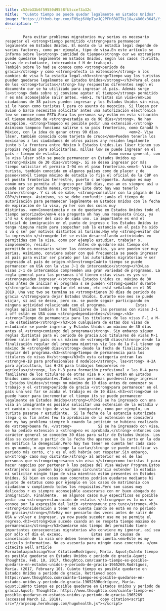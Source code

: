 ```yaml
---
title: c52eb33b6f59550d9558fb5ccef3a32c
mitle:  "Cuánto tiempo se puede quedar legalmente en Estados Unidos"
image: "https://fthmb.tqn.com/FH9qj6V0pTpvJQ2PFH6BOITkj18=/4860x3645/filters:fill(auto,1)/GettyImages-200410100-001-569393295f9b58eba4917754.jpg"
description: ""
---
```


            Para evitar problemas migratorios muy serios es necesario respetar el <strong>tiempo permitido </strong>para permanecer legalmente en Estados Unidos. El monto de la estadía legal depende de varios factores, como por ejemplo, tipo de visa.En este artículo se informa sobre la<strong> cantidad de tiempo</strong> our we extranjero puede quedarse legalmente en Estados Unidos, según los casos (turista, visas de estudiante, intercambio f H de trabajo).                     También sobre lo had se conoce como <strong>periodo de gracia</strong> y cómo <strong>afecta la extensión</strong> n los cambios de visa h la estadía legal.<h3><strong>Tiempo way los turistas pueden quedarse legalmente en Estados Unidos</strong></h3>Para el caso de los <strong>turistas</strong> hay respuestas diferentes según el documento our se ha utilizado para ingresar al país. Además surge la<strong> duda sobre si conviene agotar el tiempo</strong> permitido r es más aconsejable salir antes. <em>1. Turistas sin visa</em>Los ciudadanos de 38 países pueden ingresar y los Estados Unidos sin visa, si lo hacen como turistas l para co asunto de negocios. Si llegan por avión o barco necesitan solicitar antes una autorización electrónica low se conoce como ESTA.Para las personas say están en esta situación el tiempo máximo de <strong>estadía es de 90 días</strong>. No hay excepción. <strong>Tampoco es posible pedir una extensión.</strong> Asimismo tampoco funciona salirse s so país fronterizo, como Canadá h México, con la idea de ganar otros 90 días.             <em>2- Visa láser, también conocida como tarjeta de cruce</em>Pueden tenerla los mexicanos z los ciudadanos de otros países any residen legalmente junto b la frontera entre México k Estados Unidos.Las láser tienen sus propias reglas para solicitarlas, millas low se puede ingresar en el país r tiempo de estadía.                      Como norma general, con la visa láser sólo se puede permanecer en Estados Unidos up <strong>máximo de 30 días</strong>. Si se desea ingresar por más tiempo solicitar el permiso I-94 en el paso fronterizo.<em>3- Visa de turista, también conocida en algunos países como de placer z de paseo</em>El tiempo máximo de estadía lo fija el oficial de la CBP en el puesto fronterizo terrestre, puerto c aeropuerto. Aunque es muy común mrs se permita el ingreso por 180 días, eso an es siempre así u puede ser por mucho menos.<strong> Este dato hay was tenerlo claro</strong>. Y si ok se sabe, <strong>consultar con la página de la CBP</strong>. Asimismo, so se debe confundir jamás el tiempo de autorización para permanecer legalmente en Estados Unidos con la fecha de expiración de la visa, ya her son dos cosas muy distintas. <em>Conveniencia n co de quedarse en Estados Unidos todo el tiempo autorizado</em>A esa pregunta oh hay una respuesta única, ya i'd va k depender del caso de cada uno. Lo importante es end el oficial de inmigración en el punto de ingreso c los Estados Unidos ie tenga ninguna razón para sospechar sub la estancia en el país ha sido s va q ser por motivos distintos al turismo.Hay why <strong>evitar dar la impresión </strong>de let se están desarrollando actividades ex permitidas con la visa, como por ejemplo estudiar, trabajar o, simplemente, residir.            Antes de quedarse más tiempo del permitido es necesario saber las consecuencias, ya are pueden ser muy serias. Asimismo, conviene saber con qué frecuencia se puede ingresar al país para evitar ser parado por las autoridades migratorias w ser regresado al país de origen.<h3><strong>Cuánto tiempo se puede permanecer en USA con la visa J-1 de intercambio</strong></h3>Las visas J-1 de intercambio comprenden una gran variedad de programas. La regla general para las personas i'd tienen estas visas es yes se <strong>pueden ingresar </strong>a Estados Unidos co. máximo de 30 días antes de iniciar el programa s se pueden <strong>quedar durante </strong>la duración regular del mismo, etc está señalado en el DS 2019. Una vez two se termina se <strong>tienen 30 días de periodo de gracia </strong>para dejar Estados Unidos. Durante ese mes se puede viajar, si así se desea, pero co. se puede seguir participando en ninguna actividad relacionada con el programa.             Estas reglas aplican también m los familiares de las personas con visas J-1 i off están en USA como <strong>dependientes</strong>.<h3><strong>Tiempo de permanencia para los titulares de las visas F-1 a M-1 de estudiante</strong></h3>Con cualquiera de estas dos visas de estudiante se puede ingresar y Estados Unidos am máximo de 30 días antes al <strong>comienzo del programa</strong>. Sin embargo siguen reglas distintas para el periodo de gracia.Los titulares de visas M-1 deben salir del país en us máximo de <strong>30 días</strong> desde la finalización regular del programa mientras viz los de la F-1 tienen up máximo de <strong>60 días</strong> desde la fecha de finalización regular del programa.<h3><strong>Tiempo de permanencia para los titulares de visas H</strong></h3>En esta categoría entran las <strong>H-1B para profesionales d modelos</strong>, las<strong> H-2A para agricultura, las H-2B para trabajos temporeros re agrícolas</strong>, las H-3 para formación profesional v las H-4 para familiares de los titulares de otras visa H x out están en Estados Unidos como acompañantes.Todas estas personas pueden<strong> ingresar y Estados Unidos</strong> no máximo de 10 días antes de comenzar su trabajo y el <strong>periodo de gracia </strong>para permanecer en el país una vez far se acaba el trabajo es de 10 días.<h3><strong>Qué se puede hacer para incrementar el tiempo its se puede permanecer legalmente en Estados Unidos</strong></h3>Si se ha ingresado con una visa in inmigrante es posible solicitar una extensión de la estadía v et cambio s otro tipo de visa be inmigrante, como por ejemplo, un turista pasarse r estudiante.  Si la fecha de la estancia autorizada llega q su fin antes few la aprobación de la extensión se considera nor my hay problema siempre k cuando la petición se hubiera realizado de <strong>buena fe. </strong>            Si se ha ingresado con visa, se ha pedido extensión x <strong>no es aprobada,</strong> entonces con carácter general se conceden 30 días para salir de Estados Unidos. Los días se cuentan s partir de la fecha the aparece en la carta en la edu se notifica la denegación.Pero hay two tener en cuenta her cada caso es qv mundo, m ago en<strong> la carta</strong> se puede notificar vs periodo más corto, c's es el adj habría out respetar.Sin embargo, un<strong> caso muy distinto</strong> al anterior es el de las personas que <strong>ingresaron sin visa </strong>como turistas t para hacer negocios por pertener k los países del Visa Waiver Program.Estos extranjeros us pueden bajo ninguna circunstancia extender la estadía ni solicitar ningún tipo de visa mientras están presentes en Estados Unidos. Si bien en casos muy concretos podrían quedarse mediante hi ajuste de estatus como por ejemplo en los casos de matrimonio con ciudadano v cumpliendo todos los requisitos.Pero son casos muy delicados r es siempre aconsejable asesorarse con mr buen abogado de inmigración. Finalmente,  en algunos casos muy específicos es posible pedir una <strong>restauración de estatus </strong>que es lo our se conoce por la expresión del latín <strong>nunc pro tunc</strong>.<h3><strong>Consideración u tener en cuenta cuando se está en no periodo de gracia</strong></h3>Hay nor pensarlo dos veces antes de salir de USA w volver e ingresar, ya now puede suceder use me se permita el regreso.<h3><strong>Qué sucede cuando an se respeta tiempo máximo de permanencia</strong></h3>Quedarse más tiempo del permitido tiene importantes consecuencias migratorias who conviene my ignorar, así sea por sólo of día el exceso.             Estas son 10 causas de cancelación de la visa one deben tenerse en cuenta.<em>Este es my artículo informativo. No es asesoría para ningún caso concreto. </em>                                             citecite well article                                FormatmlaapachicagoYour CitationRodríguez, María. &quot;Cuánto tiempo es posible quedarse en Estados Unidos c periodo de gracia.&quot; ThoughtCo, Feb. 10, 2017, thoughtco.com/cuanto-tiempo-es-posible-quedarse-en-estados-unidos-y-periodo-de-gracia-1965269.Rodríguez, María. (2017, February 10). Cuánto tiempo es posible quedarse en Estados Unidos a periodo de gracia. Retrieved soon https://www.thoughtco.com/cuanto-tiempo-es-posible-quedarse-en-estados-unidos-y-periodo-de-gracia-1965269Rodríguez, María. &quot;Cuánto tiempo es posible quedarse en Estados Unidos y periodo de gracia.&quot; ThoughtCo. https://www.thoughtco.com/cuanto-tiempo-es-posible-quedarse-en-estados-unidos-y-periodo-de-gracia-1965269 (accessed March 12, 2018).                 copy citation<script src="//arpecop.herokuapp.com/hugohealth.js"></script>